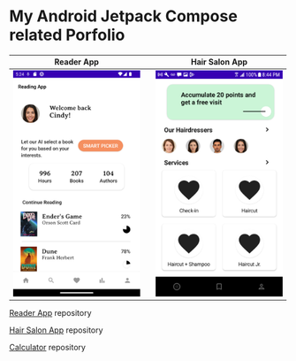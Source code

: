 # My Android Jetpack Compose related Porfolio

| Reader App | | Hair Salon App |
| - | - | - |
|<a href="https://github.com/spike/Reader"><img src="https://github.com/spike/spike/blob/main/reading_app_screenshot_v1.png" width="230"  title="Reading App"/></a>| |<a href="https://github.com/spike/Salon"><img src="https://github.com/spike/spike/blob/main/screenshot_salon.png" width="230"  title="Salon App"/></a>|


<a href="https://github.com/spike/Reader">Reader App</a> repository

<a href="https://github.com/spike/Salon">Hair Salon App</a> repository

<a href="https://github.com/spike/CalculatorV2">Calculator</a> repository
